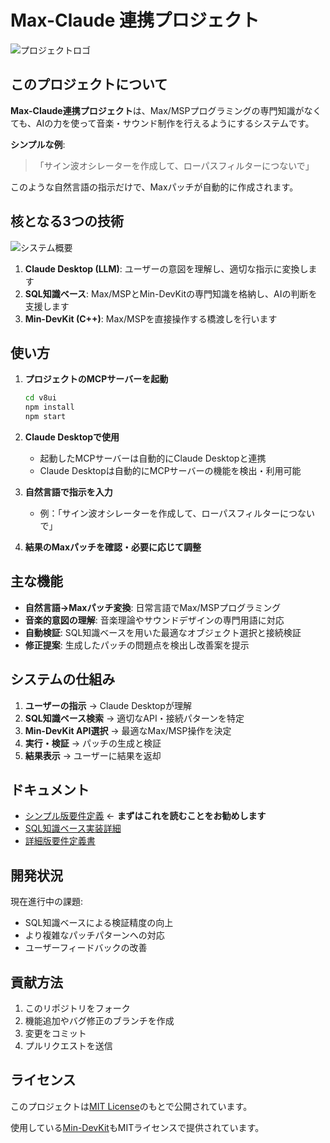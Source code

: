 # Max-Claude 連携プロジェクト

![プロジェクトロゴ](assets/logo.png)

## このプロジェクトについて

**Max-Claude連携プロジェクト**は、Max/MSPプログラミングの専門知識がなくても、AIの力を使って音楽・サウンド制作を行えるようにするシステムです。

**シンプルな例**:
> 「サイン波オシレーターを作成して、ローパスフィルターにつないで」

このような自然言語の指示だけで、Maxパッチが自動的に作成されます。

## 核となる3つの技術

![システム概要](assets/system_overview.png)

1. **Claude Desktop (LLM)**: ユーザーの意図を理解し、適切な指示に変換します
2. **SQL知識ベース**: Max/MSPとMin-DevKitの専門知識を格納し、AIの判断を支援します
3. **Min-DevKit (C++)**: Max/MSPを直接操作する橋渡しを行います

## 使い方

1. **プロジェクトのMCPサーバーを起動**
   ```bash
   cd v8ui
   npm install
   npm start
   ```

2. **Claude Desktopで使用**
   - 起動したMCPサーバーは自動的にClaude Desktopと連携
   - Claude Desktopは自動的にMCPサーバーの機能を検出・利用可能

3. **自然言語で指示を入力**
   - 例：「サイン波オシレーターを作成して、ローパスフィルターにつないで」

4. **結果のMaxパッチを確認・必要に応じて調整**

## 主な機能

- **自然言語→Maxパッチ変換**: 日常言語でMax/MSPプログラミング
- **音楽的意図の理解**: 音楽理論やサウンドデザインの専門用語に対応
- **自動検証**: SQL知識ベースを用いた最適なオブジェクト選択と接続検証
- **修正提案**: 生成したパッチの問題点を検出し改善案を提示

## システムの仕組み

1. **ユーザーの指示** → Claude Desktopが理解
2. **SQL知識ベース検索** → 適切なAPI・接続パターンを特定
3. **Min-DevKit API選択** → 最適なMax/MSP操作を決定
4. **実行・検証** → パッチの生成と検証
5. **結果表示** → ユーザーに結果を返却

## ドキュメント

- [シンプル版要件定義](docs/requirements_simplified.md) ← **まずはこれを読むことをお勧めします**
- [SQL知識ベース実装詳細](docs/sql_knowledge_base_implementation.md)
- [詳細版要件定義書](docs/specifications/requirements_min_devkit.md)

## 開発状況

現在進行中の課題:
- SQL知識ベースによる検証精度の向上
- より複雑なパッチパターンへの対応
- ユーザーフィードバックの改善

## 貢献方法

1. このリポジトリをフォーク
2. 機能追加やバグ修正のブランチを作成
3. 変更をコミット
4. プルリクエストを送信

## ライセンス

このプロジェクトは[MIT License](LICENSE)のもとで公開されています。

使用している[Min-DevKit](https://github.com/Cycling74/min-devkit)もMITライセンスで提供されています。
